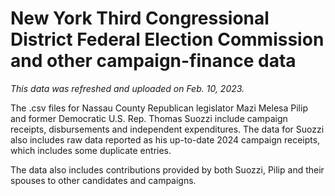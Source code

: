 # New York Third Congressional District Federal Election Commission and other campaign-finance data

*This data was refreshed and uploaded on Feb. 10, 2023.*

The .csv files for Nassau County Republican legislator Mazi Melesa Pilip and former Democratic U.S. Rep. Thomas Suozzi include campaign receipts, disbursements and independent expenditures. The data for Suozzi also includes raw data reported as his up-to-date 2024 campaign receipts, which includes some duplicate entries. 

The data also includes contributions provided by both Suozzi, Pilip and their spouses to other candidates and campaigns.
